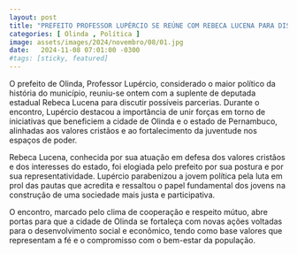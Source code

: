 ```yaml
---
layout: post
title: "PREFEITO PROFESSOR LUPÉRCIO SE REÚNE COM REBECA LUCENA PARA DISCUTIR PARCERIAS EM OLINDA"
categories: [ Olinda , Política ]
image: assets/images/2024/novembro/08/01.jpg
date:   2024-11-08 07:01:00 -0300
#tags: [sticky, featured]
---
```

O prefeito de Olinda, Professor Lupércio, considerado o maior político da história do município, reuniu-se ontem com a suplente de deputada estadual Rebeca Lucena para discutir possíveis parcerias. Durante o encontro, Lupércio destacou a importância de unir forças em torno de iniciativas que beneficiem a cidade de Olinda e o estado de Pernambuco, alinhadas aos valores cristãos e ao fortalecimento da juventude nos espaços de poder.

Rebeca Lucena, conhecida por sua atuação em defesa dos valores cristãos e dos interesses do estado, foi elogiada pelo prefeito por sua postura e por sua representatividade. Lupércio parabenizou a jovem política pela luta em prol das pautas que acredita e ressaltou o papel fundamental dos jovens na construção de uma sociedade mais justa e participativa.

O encontro, marcado pelo clima de cooperação e respeito mútuo, abre portas para que a cidade de Olinda se fortaleça com novas ações voltadas para o desenvolvimento social e econômico, tendo como base valores que representam a fé e o compromisso com o bem-estar da população.